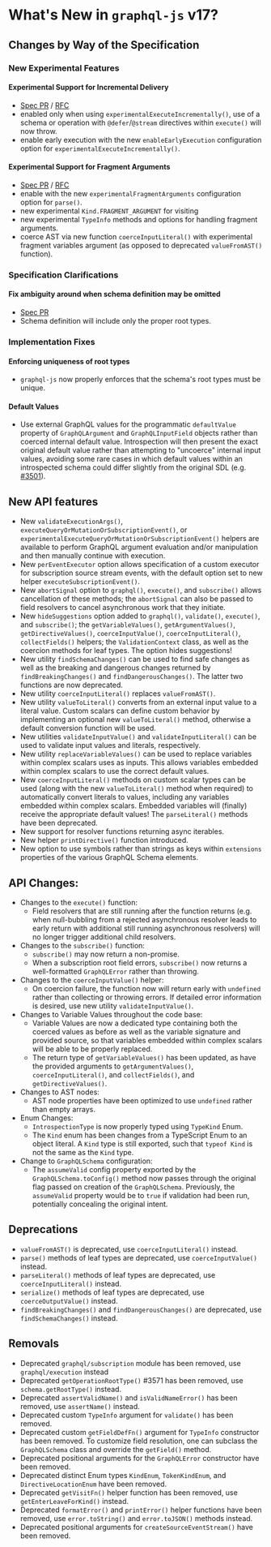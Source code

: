 # What's New in `graphql-js` v17?

## Changes by Way of the Specification

### New Experimental Features

#### Experimental Support for Incremental Delivery

- [Spec PR](https://github.com/graphql/graphql-spec/pull/1110) / [RFC](https://github.com/graphql/graphql-wg/blob/main/rfcs/DeferStream.md)
- enabled only when using `experimentalExecuteIncrementally()`, use of a schema or operation with `@defer`/`@stream` directives within `execute()` will now throw.
- enable early execution with the new `enableEarlyExecution` configuration option for `experimentalExecuteIncrementally()`.

#### Experimental Support for Fragment Arguments

- [Spec PR](https://github.com/graphql/graphql-spec/pull/1081) / [RFC](https://github.com/graphql/graphql-wg/blob/main/rfcs/DeferStream.md)
- enable with the new `experimentalFragmentArguments` configuration option for `parse()`.
- new experimental `Kind.FRAGMENT_ARGUMENT` for visiting
- new experimental `TypeInfo` methods and options for handling fragment arguments.
- coerce AST via new function `coerceInputLiteral()` with experimental fragment variables argument (as opposed to deprecated `valueFromAST()` function).

### Specification Clarifications

#### Fix ambiguity around when schema definition may be omitted

- [Spec PR](https://github.com/graphql/graphql-spec/pull/987)
- Schema definition will include only the proper root types.

### Implementation Fixes

#### Enforcing uniqueness of root types

- `graphql-js` now properly enforces that the schema's root types must be unique.

#### Default Values

- Use external GraphQL values for the programmatic `defaultValue` property of `GraphQLArgument` and `GraphQLInputField` objects rather than coerced internal default value. Introspection will then present the exact original default value rather than attempting to "uncoerce" internal input values, avoiding some rare cases in which default values within an introspected schema could differ slightly from the original SDL (e.g. [#3501](https://github.com/graphql/graphql-js/issues/3051)).

## New API features

- New `validateExecutionArgs()`, `executeQueryOrMutationOrSubscriptionEvent()`, or `experimentalExecuteQueryOrMutationOrSubscriptionEvent()` helpers are available to perform GraphQL argument evaluation and/or manipulation and then manually continue with execution.
- New `perEventExecutor` option allows specification of a custom executor for subscription source stream events, with the default option set to new helper `executeSubscriptionEvent()`.
- New `abortSignal` option to `graphql()`, `execute()`, and `subscribe()` allows cancellation of these methods; the `abortSignal` can also be passed to field resolvers to cancel asynchronous work that they initiate.
- New `hideSuggestions` option added to `graphql()`, `validate()`, `execute()`, and `subscribe()`; the `getVariableValues()`, `getArgumentValues()`, `getDirectiveValues()`, `coerceInputValue()`, `coerceInputLiteral()`, `collectFields()` helpers; the `ValidationContext` class, as well as the coercion methods for leaf types. The option hides suggestions!
- New utility `findSchemaChanges()` can be used to find safe changes as well as the breaking and dangerous changes returned by `findBreakingChanges()` and `findDangerousChanges()`. The latter two functions are now deprecated.
- New utility `coerceInputLiteral()` replaces `valueFromAST()`.
- New utility `valueToLiteral()` converts from an external input value to a literal value. Custom scalars can define custom behavior by implementing an optional new `valueToLiteral()` method, otherwise a default conversion function will be used.
- New utilities `validateInputValue()` and `validateInputLiteral()` can be used to validate input values and literals, respectively.
- New utility `replaceVariableValues()` can be used to replace variables within complex scalars uses as inputs. This allows variables embedded within complex scalars to use the correct default values.
- New `coerceInputLiteral()` methods on custom scalar types can be used (along with the new `valueToLiteral()` method when required) to automatically convert literals to values, including any variables embedded within complex scalars. Embedded variables will (finally) receive the appropriate default values! The `parseLiteral()` methods have been deprecated.
- New support for resolver functions returning async iterables.
- New helper `printDirective()` function introduced.
- New option to use symbols rather than strings as keys within `extensions` properties of the various GraphQL Schema elements.

## API Changes:

- Changes to the `execute()` function:
  - Field resolvers that are still running after the function returns (e.g. when null-bubbling from a rejected asynchronous resolver leads to early return with additional still running asynchronous resolvers) will no longer trigger additional child resolvers.
- Changes to the `subscribe()` function:
  - `subscribe()` may now return a non-promise.
  - When a subscription root field errors, `subscribe()` now returns a well-formatted `GraphQLError` rather than throwing.
- Changes to the `coerceInputValue()` helper:
  - On coercion failure, the function now will return early with `undefined` rather than collecting or throwing errors. If detailed error information is desired, use new utility `validateInputValue()`.
- Changes to Variable Values throughout the code base:
  - Variable Values are now a dedicated type containing both the coerced values as before as well as the variable signature and provided source, so that variables embedded within complex scalars will be able to be properly replaced.
  - The return type of `getVariableValues()` has been updated, as have the provided arguments to `getArgumentValues()`, `coerceInputLiteral()`, and `collectFields()`, and `getDirectiveValues()`.
- Changes to AST nodes:
  - AST node properties have been optimized to use `undefined` rather than empty arrays.
- Enum Changes:
  - `IntrospectionType` is now properly typed using `TypeKind` Enum.
  - The `Kind` enum has been changes from a TypeScript Enum to an object literal. A `Kind` type is still exported, such that `typeof Kind` is not the same as the `Kind` type.
- Change to `GraphQLSchema` configuration:
  - The `assumeValid` config property exported by the `GraphQLSchema.toConfig()` method now passes through the original flag passed on creation of the `GraphQLSchema`. Previously, the `assumeValid` property would be to `true` if validation had been run, potentially concealing the original intent.

## Deprecations

- `valueFromAST()` is deprecated, use `coerceInputLiteral()` instead.
- `parse()` methods of leaf types are deprecated, use `coerceInputValue()` instead.
- `parseLiteral()` methods of leaf types are deprecated, use `coerceInputLiteral()` instead.
- `serialize()` methods of leaf types are deprecated, use `coerceOutputValue()` instead.
- `findBreakingChanges()` and `findDangerousChanges()` are deprecated, use `findSchemaChanges()` instead.

## Removals

- Deprecated `graphql/subscription` module has been removed, use `graphql/execution` instead
- Deprecated `getOperationRootType()` #3571 has been removed, use `schema.getRootType()` instead.
- Deprecated `assertValidName()` and `isValidNameError()` has been removed, use `assertName()` instead.
- Deprecated custom `TypeInfo` argument for `validate()` has been removed.
- Deprecated custom `getFieldDefFn()` argument for `TypeInfo` constructor has been removed. To customize field resolution, one can subclass the `GraphQLSchema` class and override the `getField()` method.
- Deprecated positional arguments for the `GraphQLError` constructor have been removed.
- Deprecated distinct Enum types `KindEnum`, `TokenKindEnum`, and `DirectiveLocationEnum` have been removed.
- Deprecated `getVisitFn()` helper function has been removed, use `getEnterLeaveForKind()` instead.
- Deprecated `formatError()` and `printError()` helper functions have been removed, use `error.toString()` and `error.toJSON()` methods instead.
- Deprecated positional arguments for `createSourceEventStream()` have been removed.

